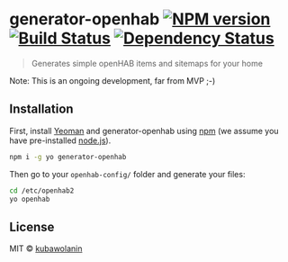 # generator-openhab [![NPM version][npm-image]][npm-url] [![Build Status][travis-image]][travis-url] [![Dependency Status][daviddm-image]][daviddm-url]
> Generates simple openHAB items and sitemaps for your home

Note: This is an ongoing development, far from MVP ;-)

## Installation

First, install [Yeoman](http://yeoman.io) and generator-openhab using [npm](https://www.npmjs.com/) (we assume you have pre-installed [node.js](https://nodejs.org/)).

```bash
npm i -g yo generator-openhab
```

Then go to your `openhab-config/` folder and generate your files:

```bash
cd /etc/openhab2
yo openhab
```

## License

MIT © [kubawolanin](www.kubawolanin.com)


[npm-image]: https://badge.fury.io/js/generator-openhab.svg
[npm-url]: https://npmjs.org/package/generator-openhab
[travis-image]: https://travis-ci.org/kubawolanin/generator-openhab.svg?branch=master
[travis-url]: https://travis-ci.org/kubawolanin/generator-openhab
[daviddm-image]: https://david-dm.org/kubawolanin/generator-openhab.svg?theme=shields.io
[daviddm-url]: https://david-dm.org/kubawolanin/generator-openhab
